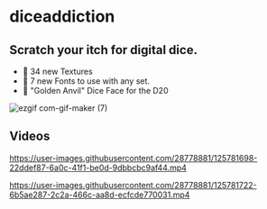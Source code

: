 # diceaddiction
<h2>Scratch your itch for digital dice.</h2>

- 📱 34 new Textures<br>
- 📱 7 new Fonts to use with any set.<br>
- 📱 "Golden Anvil" Dice Face for the D20

![ezgif com-gif-maker (7)](https://user-images.githubusercontent.com/28778881/125780861-0eb50961-9907-455d-9946-e9802e2ca5eb.gif)


<h2>Videos</h2>



https://user-images.githubusercontent.com/28778881/125781698-22ddef87-6a0c-41f1-be0d-9dbbcbc9af44.mp4



https://user-images.githubusercontent.com/28778881/125781722-6b5ae287-2c2a-466c-aa8d-ecfcde770031.mp4

